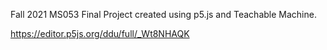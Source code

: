 Fall 2021 MS053 Final Project created using p5.js and Teachable Machine.

https://editor.p5js.org/ddu/full/_Wt8NHAQK
